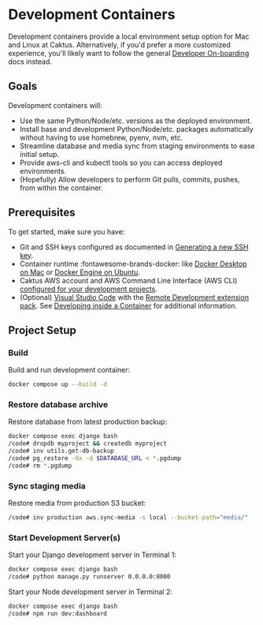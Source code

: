 # Development Containers

Development containers provide a local environment setup option for Mac and Linux at Caktus. Alternatively, if you'd prefer a more customized experience, you'll likely want to follow the general [Developer On-boarding](index.md) docs instead.

## Goals

Development containers will:

* Use the same Python/Node/etc. versions as the deployed environment.
* Install base and development Python/Node/etc. packages automatically without having to use homebrew, pyenv, nvm, etc.
* Streamline database and media sync from staging environments to ease initial setup.
* Provide aws-cli and kubectl tools so you can access deployed environments.
* (Hopefully) Allow developers to perform Git pulls, commits, pushes, from within the container.

## Prerequisites

To get started, make sure you have:

* Git and SSH keys configured as documented in [Generating a new SSH key](M1.md#generating-a-new-ssh-key).
* Container runtime :fontawesome-brands-docker: like [Docker Desktop on Mac](https://docs.docker.com/desktop/install/mac-install/) or [Docker Engine on Ubuntu](https://docs.docker.com/engine/install/ubuntu/).
* Caktus AWS account and AWS Command Line Interface (AWS CLI) [configured for your development projects](AWS.md).
* (Optional) [Visual Studio Code](https://code.visualstudio.com/) with the [Remote Development extension pack](https://aka.ms/vscode-remote/download/extension). See [Developing inside a Container](https://code.visualstudio.com/docs/remote/containers) for additional information.

## Project Setup

### Build

Build and run development container:

```sh
docker compose up --build -d
```

### Restore database archive

Restore database from latest production backup:

```sh
docker compose exec django bash
/code# dropdb myproject && createdb myproject
/code# inv utils.get-db-backup
/code# pg_restore -Ox -d $DATABASE_URL < *.pgdump
/code# rm *.pgdump
```

### Sync staging media

Restore media from production S3 bucket:

```sh
/code# inv production aws.sync-media -s local --bucket-path="media/"
```

### Start Development Server(s)

Start your Django development server in Terminal 1:

```sh
docker compose exec django bash
/code# python manage.py runserver 0.0.0.0:8000
```

Start your Node development server in Terminal 2:

```sh
docker compose exec django bash
/code# npm run dev:dashboard
```
